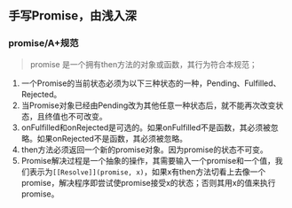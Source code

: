 ## 手写Promise，由浅入深

### promise/A+规范

> promise 是一个拥有then方法的对象或函数，其行为符合本规范；

1. 一个Promise的当前状态必须为以下三种状态的一种，Pending、Fulfilled、Rejected。
2. 当Promise对象已经由Pending改为其他任意一种状态后，就不能再次改变状态，且终值也不可改变。
3. onFulfilled和onRejected是可选的。如果onFulfilled不是函数，其必须被忽略。如果onRejected不是函数，其必须被忽略。
4. then方法必须返回一个新的promise对象。因为promise的状态不可变。
5. Promise解决过程是一个抽象的操作，其需要输入一个promise和一个值，我们表示为`[[Resolve]](promise, x)`，如果x有then方法切看上去像一个promise，解决程序即尝试使promise接受x的状态；否则其用x的值来执行promise。